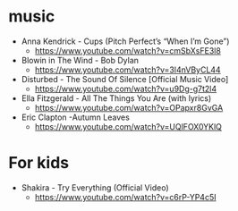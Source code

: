 # music
* Anna Kendrick - Cups (Pitch Perfect’s “When I’m Gone”)
  * https://www.youtube.com/watch?v=cmSbXsFE3l8
* Blowin in The Wind - Bob Dylan
  * https://www.youtube.com/watch?v=3l4nVByCL44
* Disturbed - The Sound Of Silence [Official Music Video]
  * https://www.youtube.com/watch?v=u9Dg-g7t2l4
* Ella Fitzgerald - All The Things You Are (with lyrics)
  * https://www.youtube.com/watch?v=OPapxr8GvGA
* Eric Clapton -Autumn Leaves
  * https://www.youtube.com/watch?v=UQlFOX0YKlQ

# For kids
* Shakira - Try Everything (Official Video)
  * https://www.youtube.com/watch?v=c6rP-YP4c5I
